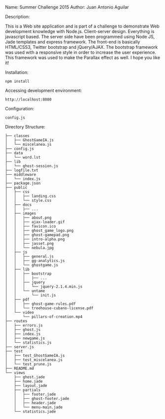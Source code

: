 Name: Summer Challenge 2015
Author: Juan Antonio Aguilar

Description:

This is a Web site application and is part of a challenge to demonstrate Web development knowledge with Node.js.
Client-server design. Everything is javascript based. The server side have been programmed using Node JS, Jade templates and express framework. The front-end is basically HTML/CSS3, Twitter bootstrap and jQuery/AJAX. The bootstrap framework was used with a responsive style in order to increase the user experience. This framework was used to make the Parallax effect as well. 
I hope you like it!

Installation:

	npm install

Accessing development environment:

	http://localhost:8080

Configuration:

	config.js

Directory Structure:

```
├── classes
│   ├── GhostGameIA.js
│   └── miscelanea.js
├── config.js
├── data
│   └── word.lst
├── lib
│   └── ghost-session.js
├── logfile.txt
├── middleware
│   └── index.js
├── package.json
├── public
│   ├── css
│   │   ├── landing.css
│   │   └── style.css
│   ├── docs
│   │   ├── ...
│   ├── images
│   │   ├── about.png
│   │   ├── ajax-loader.gif
│   │   ├── favicon.ico
│   │   ├── ghost_game_logo.png
│   │   ├── ghost-gamepad.png
│   │   ├── intro-alpha.png
│   │   ├── jasset.png
│   │   └── nebula.jpg
│   ├── js
│   │   ├── general.js
│   │   ├── gg-analytics.js
│   │   └── ghostgame.js
│   ├── lib
│   │   ├── bootstrap
│   │   │   ├── ...
│   │   ├── jquery
│   │   │   └── jquery-2.1.4.min.js
│   │   └── untame
│   │       └── init.js
│   ├── pdf
│   │   ├── ghost-game-rules.pdf
│   │   └── treehouse-cubano-license.pdf
│   └── video
│       └── pillars-of-creation.mp4
├── routes
│   ├── errors.js
│   ├── ghost.js
│   ├── index.js
│   ├── newgame.js
│   └── statistics.js
├── server.js
├── test
│   ├── test_GhostGameIA.js
│   ├── test_miscelanea.js
│   └── test_prune.js
├── README.md
└── views
    ├── ghost.jade
    ├── home.jade
    ├── layout.jade
    ├── partials
    │   ├── footer.jade
    │   ├── ghost-footer.jade
    │   ├── header.jade
    │   └── menu-main.jade
    └── statistics.jade
```
